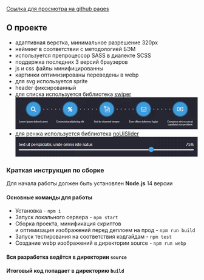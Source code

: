 <a href="https://mika-klubnika.github.io/LoremIpsum/">Ссылка для просмотра на github pages</a>

## О проекте
- адаптивная верстка, минимальное разрешение 320px
- нейминг в соответствии с методологией БЭМ
- используется препроцессор SASS в диалекте SCSS
- поддержка последних 3 версий браузеров
- js и css файлы минифицированны
- картинки оптимизированы переведены в webp
- для svg используется sprite
- header фиксированный
- для списка используется библиотека <a href="https://swiperjs.com/">swiper</a> 
![Alt text](image-1.png)
- для ренжа используется библиотека <a href="https://refreshless.com/nouislider/">noUiSlider</a> 
![Alt text](image-2.png)

### Краткая инструкция по сборке
Для начала работы должен быть установлен **Node.js** 14 версии

#### Основные команды для работы
- Установка - `npm i`
- Запуск локального сервера - `npm start`
- Сборка проекта, минификация скриптов <br>
и оптимизация изображений перед деплоем на прод - `npm run build`
- Запуск тестирования на соответствия кодгайдам - `npm test`
- Создание webp изображений в директории source - `npm run webp`

#### Вся разработка ведётся в директории `source`
#### Итоговый код попадает в директорию `build`
